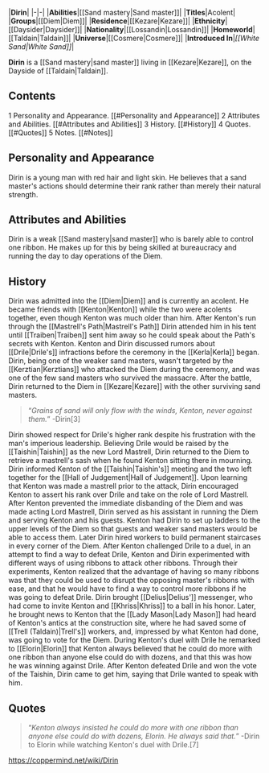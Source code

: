 |**Dirin**|
|-|-|
|**Abilities**|[[Sand mastery\|Sand master]]|
|**Titles**|Acolent|
|**Groups**|[[Diem\|Diem]]|
|**Residence**|[[Kezare\|Kezare]]|
|**Ethnicity**|[[Daysider\|Daysider]]|
|**Nationality**|[[Lossandin\|Lossandin]]|
|**Homeworld**|[[Taldain\|Taldain]]|
|**Universe**|[[Cosmere\|Cosmere]]|
|**Introduced In**|*[[White Sand\|White Sand]]*|

**Dirin** is a [[Sand mastery\|sand master]] living in [[Kezare\|Kezare]], on the Dayside of [[Taldain\|Taldain]].

## Contents

1 Personality and Appearance. [[#Personality and Appearance]] 
2 Attributes and Abilities. [[#Attributes and Abilities]] 
3 History. [[#History]] 
4 Quotes. [[#Quotes]] 
5 Notes. [[#Notes]] 


## Personality and Appearance
Dirin is a young man with red hair and light skin. He believes that a sand master's actions should determine their rank rather than merely their natural strength.

## Attributes and Abilities
Dirin is a weak [[Sand mastery\|sand master]] who is barely able to control one ribbon. He makes up for this by being skilled at bureaucracy and running the day to day operations of the Diem.

## History
Dirin was admitted into the [[Diem\|Diem]] and is currently an acolent. He became friends with [[Kenton\|Kenton]] while the two were acolents together, even though Kenton was much older than him. After Kenton's run through the [[Mastrell's Path\|Mastrell's Path]] Dirin attended him in his tent until [[Traiben\|Traiben]] sent him away so he could speak about the Path's secrets with Kenton. Kenton and Dirin discussed rumors about [[Drile\|Drile's]] infractions before the ceremony in the [[Kerla\|Kerla]] began. Dirin, being one of the weaker sand masters, wasn't targeted by the [[Kerztian\|Kerztians]] who attacked the Diem during the ceremony, and was one of the few sand masters who survived the massacre. After the battle, Dirin returned to the Diem in [[Kezare\|Kezare]] with the other surviving sand masters.

>“*Grains of sand will only flow with the winds, Kenton, never against them.*”
\-Dirin[3]

Dirin showed respect for Drile's higher rank despite his frustration with the man's imperious leadership. Believing Drile would be raised by the [[Taishin\|Taishin]] as the new Lord Mastrell, Dirin returned to the Diem to retrieve a mastrell's sash when he found Kenton sitting there in mourning. Dirin informed Kenton of the [[Taishin\|Taishin's]] meeting and the two left together for the [[Hall of Judgement\|Hall of Judgement]]. Upon learning that Kenton was made a mastrell prior to the attack, Dirin encouraged Kenton to assert his rank over Drile and take on the role of Lord Mastrell.
After Kenton prevented the immediate disbanding of the Diem and was made acting Lord Mastrell, Dirin served as his assistant in running the Diem and serving Kenton and his guests. Kenton had Dirin to set up ladders to the upper levels of the Diem so that guests and weaker sand masters would be able to access them. Later Dirin hired workers to build permanent staircases in every corner of the Diem.
After Kenton challenged Drile to a duel, in an attempt to find a way to defeat Drile, Kenton and Dirin experimented with different ways of using ribbons to attack other ribbons. Through their experiments, Kenton realized that the advantage of having so many ribbons was that they could be used to disrupt the opposing master's ribbons with ease, and that he would have to find a way to control more ribbons if he was going to defeat Drile.
Dirin brought [[Delius\|Delius']] messenger, who had come to invite Kenton and [[Khriss\|Khriss]] to a ball in his honor. Later, he brought news to Kenton that the [[Lady Mason\|Lady Mason]] had heard of Kenton's antics at the construction site, where he had saved some of [[Trell (Taldain)\|Trell's]] workers, and, impressed by what Kenton had done, was going to vote for the Diem.
During Kenton's duel with Drile he remarked to [[Elorin\|Elorin]] that Kenton always believed that he could do more with one ribbon than anyone else could do with dozens, and that this was how he was winning against Drile. After Kenton defeated Drile and won the vote of the Taishin, Dirin came to get him, saying that Drile wanted to speak with him.

## Quotes
>“*Kenton always insisted he could do more with one ribbon than anyone else could do with dozens, Elorin. He always said that.*”
\-Dirin to Elorin while watching Kenton's duel with Drile.[7]




https://coppermind.net/wiki/Dirin